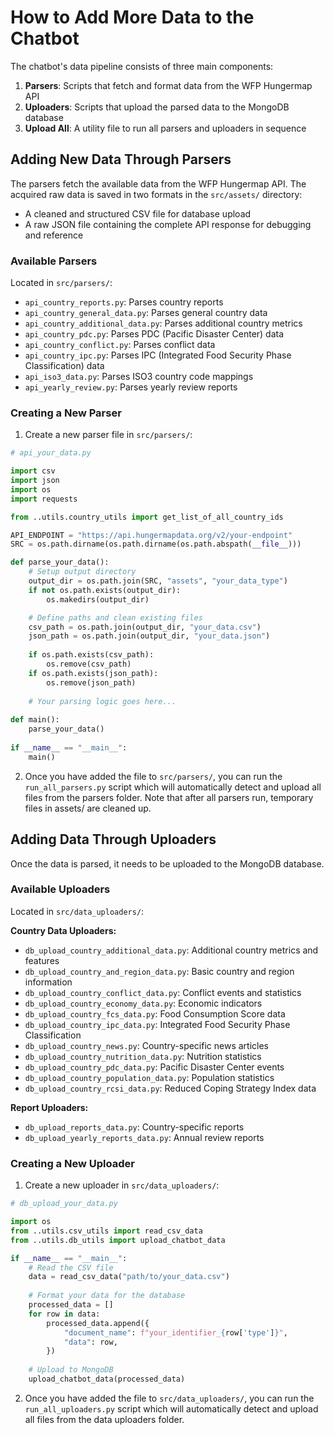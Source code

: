 # How to Add More Data to the Chatbot

The chatbot's data pipeline consists of three main components:
1. **Parsers**: Scripts that fetch and format data from the WFP Hungermap API
2. **Uploaders**: Scripts that upload the parsed data to the MongoDB database
3. **Upload All**: A utility file to run all parsers and uploaders in sequence

## Adding New Data Through Parsers

The parsers fetch the available data from the WFP Hungermap API. The acquired
raw data is saved in two formats in the `src/assets/` directory:
- A cleaned and structured CSV file for database upload
- A raw JSON file containing the complete API response for debugging and reference

### Available Parsers
Located in `src/parsers/`:
- `api_country_reports.py`: Parses country reports
- `api_country_general_data.py`: Parses general country data
- `api_country_additional_data.py`: Parses additional country metrics
- `api_country_pdc.py`: Parses PDC (Pacific Disaster Center) data
- `api_country_conflict.py`: Parses conflict data
- `api_country_ipc.py`: Parses IPC (Integrated Food Security Phase Classification) data
- `api_iso3_data.py`: Parses ISO3 country code mappings
- `api_yearly_review.py`: Parses yearly review reports

### Creating a New Parser

1. Create a new parser file in `src/parsers/`:
```python
# api_your_data.py

import csv
import json
import os
import requests

from ..utils.country_utils import get_list_of_all_country_ids

API_ENDPOINT = "https://api.hungermapdata.org/v2/your-endpoint"
SRC = os.path.dirname(os.path.dirname(os.path.abspath(__file__)))

def parse_your_data():
    # Setup output directory
    output_dir = os.path.join(SRC, "assets", "your_data_type")
    if not os.path.exists(output_dir):
        os.makedirs(output_dir)

    # Define paths and clean existing files
    csv_path = os.path.join(output_dir, "your_data.csv")
    json_path = os.path.join(output_dir, "your_data.json")
    
    if os.path.exists(csv_path):
        os.remove(csv_path)
    if os.path.exists(json_path):
        os.remove(json_path)
    
    # Your parsing logic goes here...
    
def main():
    parse_your_data()
    
if __name__ == "__main__":
    main()
```

2. Once you have added the file to `src/parsers/`, you can run the `run_all_parsers.py` 
script which will automatically detect and upload all files from the parsers folder.
Note that after all parsers run, temporary files in assets/ are cleaned up.

## Adding Data Through Uploaders

Once the data is parsed, it needs to be uploaded to the MongoDB database.

### Available Uploaders
Located in `src/data_uploaders/`:

**Country Data Uploaders:**
- `db_upload_country_additional_data.py`: Additional country metrics and features
- `db_upload_country_and_region_data.py`: Basic country and region information
- `db_upload_country_conflict_data.py`: Conflict events and statistics
- `db_upload_country_economy_data.py`: Economic indicators
- `db_upload_country_fcs_data.py`: Food Consumption Score data
- `db_upload_country_ipc_data.py`: Integrated Food Security Phase Classification
- `db_upload_country_news.py`: Country-specific news articles
- `db_upload_country_nutrition_data.py`: Nutrition statistics
- `db_upload_country_pdc_data.py`: Pacific Disaster Center events
- `db_upload_country_population_data.py`: Population statistics
- `db_upload_country_rcsi_data.py`: Reduced Coping Strategy Index data

**Report Uploaders:**
- `db_upload_reports_data.py`: Country-specific reports
- `db_upload_yearly_reports_data.py`: Annual review reports

### Creating a New Uploader

1. Create a new uploader in `src/data_uploaders/`:
```python
# db_upload_your_data.py

import os
from ..utils.csv_utils import read_csv_data
from ..utils.db_utils import upload_chatbot_data

if __name__ == "__main__":
    # Read the CSV file
    data = read_csv_data("path/to/your_data.csv")
    
    # Format your data for the database
    processed_data = []
    for row in data:
        processed_data.append({
            "document_name": f"your_identifier_{row['type']}",
            "data": row,
        })
    
    # Upload to MongoDB
    upload_chatbot_data(processed_data)
```

2. Once you have added the file to `src/data_uploaders/`, you can run the `run_all_uploaders.py` 
script which will automatically detect and upload all files from the data uploaders folder.